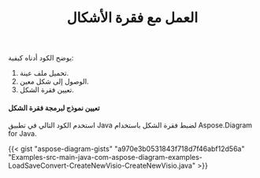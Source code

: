 ﻿---
title: العمل مع فقرة الأشكال
type: docs
weight: 40
url: /ar/java/working-with-shapes-paragraph/
---
يوضح الكود أدناه كيفية:

1. تحميل ملف عينة.
1. الوصول إلى شكل معين.
1. تعيين فقرة الشكل.
#### **تعيين نموذج لبرمجة فقرة الشكل**
استخدم الكود التالي في تطبيق Java لضبط فقرة الشكل باستخدام Aspose.Diagram for Java.

{{< gist "aspose-diagram-gists" "a970e3b0531843f718d7f46abf12d56a" "Examples-src-main-java-com-aspose-diagram-examples-LoadSaveConvert-CreateNewVisio-CreateNewVisio.java" >}}